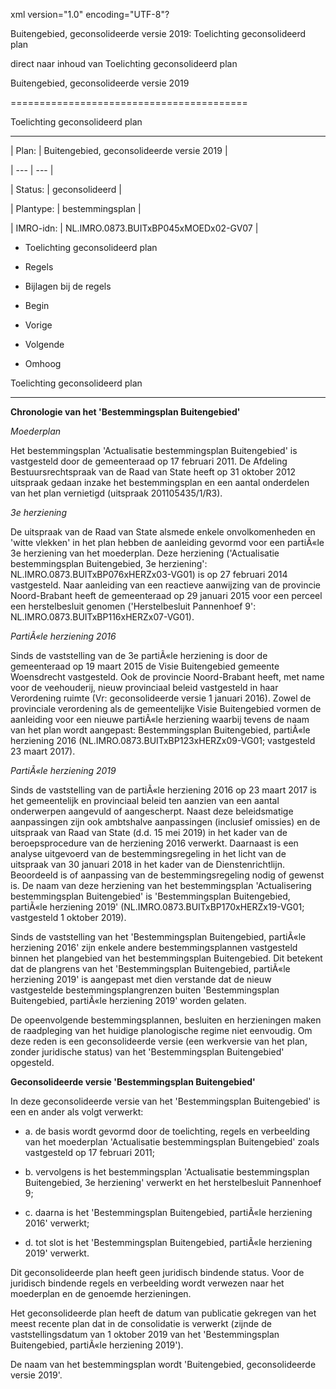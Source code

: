 xml version\="1\.0" encoding\="UTF\-8"?

Buitengebied, geconsolideerde versie 2019: Toelichting geconsolideerd plan

direct naar inhoud van Toelichting geconsolideerd plan

Buitengebied, geconsolideerde versie 2019

=========================================

Toelichting geconsolideerd plan

-------------------------------

| Plan: | Buitengebied, geconsolideerde versie 2019 |

| --- | --- |

| Status: | geconsolideerd |

| Plantype: | bestemmingsplan |

| IMRO\-idn: | NL.IMRO.0873\.BUITxBP045xMOEDx02\-GV07 |

* Toelichting geconsolideerd plan

* Regels

* Bijlagen bij de regels

* Begin

* Vorige

* Volgende

* Omhoog

Toelichting geconsolideerd plan

-------------------------------

**Chronologie van het 'Bestemmingsplan Buitengebied'**

*Moederplan*

Het bestemmingsplan 'Actualisatie bestemmingsplan Buitengebied' is vastgesteld door de gemeenteraad op 17 februari 2011\. De Afdeling Bestuursrechtspraak van de Raad van State heeft op 31 oktober 2012 uitspraak gedaan inzake het bestemmingsplan en een aantal onderdelen van het plan vernietigd (uitspraak 201105435/1/R3\).

*3e herziening*

De uitspraak van de Raad van State alsmede enkele onvolkomenheden en 'witte vlekken' in het plan hebben de aanleiding gevormd voor een partiÃ«le 3e herziening van het moederplan. Deze herziening ('Actualisatie bestemmingsplan Buitengebied, 3e herziening': NL.IMRO.0873\.BUITxBP076xHERZx03\-VG01\) is op 27 februari 2014 vastgesteld. Naar aanleiding van een reactieve aanwijzing van de provincie Noord\-Brabant heeft de gemeenteraad op 29 januari 2015 voor een perceel een herstelbesluit genomen ('Herstelbesluit Pannenhoef 9': NL.IMRO.0873\.BUITxBP116xHERZx07\-VG01\).

*PartiÃ«le herziening 2016*

Sinds de vaststelling van de 3e partiÃ«le herziening is door de gemeenteraad op 19 maart 2015 de Visie Buitengebied gemeente Woensdrecht vastgesteld. Ook de provincie Noord\-Brabant heeft, met name voor de veehouderij, nieuw provinciaal beleid vastgesteld in haar Verordening ruimte (Vr: geconsolideerde versie 1 januari 2016\). Zowel de provinciale verordening als de gemeentelijke Visie Buitengebied vormen de aanleiding voor een nieuwe partiÃ«le herziening waarbij tevens de naam van het plan wordt aangepast: Bestemmingsplan Buitengebied, partiÃ«le herziening 2016 (NL.IMRO.0873\.BUITxBP123xHERZx09\-VG01; vastgesteld 23 maart 2017\).

*PartiÃ«le herziening 2019*

Sinds de vaststelling van de partiÃ«le herziening 2016 op 23 maart 2017 is het gemeentelijk en provinciaal beleid ten aanzien van een aantal onderwerpen aangevuld of aangescherpt. Naast deze beleidsmatige aanpassingen zijn ook ambtshalve aanpassingen (inclusief omissies) en de uitspraak van Raad van State (d.d. 15 mei 2019\) in het kader van de beroepsprocedure van de herziening 2016 verwerkt. Daarnaast is een analyse uitgevoerd van de bestemmingsregeling in het licht van de uitspraak van 30 januari 2018 in het kader van de Dienstenrichtlijn. Beoordeeld is of aanpassing van de bestemmingsregeling nodig of gewenst is. De naam van deze herziening van het bestemmingsplan 'Actualisering bestemmingsplan Buitengebied' is 'Bestemmingsplan Buitengebied, partiÃ«le herziening 2019' (NL.IMRO.0873\.BUITxBP170xHERZx19\-VG01; vastgesteld 1 oktober 2019\).

Sinds de vaststelling van het 'Bestemmingsplan Buitengebied, partiÃ«le herziening 2016' zijn enkele andere bestemmingsplannen vastgesteld binnen het plangebied van het bestemmingsplan Buitengebied. Dit betekent dat de plangrens van het 'Bestemmingsplan Buitengebied, partiÃ«le herziening 2019' is aangepast met dien verstande dat de nieuw vastgestelde bestemmingsplangrenzen buiten 'Bestemmingsplan Buitengebied, partiÃ«le herziening 2019' worden gelaten.

De opeenvolgende bestemmingsplannen, besluiten en herzieningen maken de raadpleging van het huidige planologische regime niet eenvoudig. Om deze reden is een geconsolideerde versie (een werkversie van het plan, zonder juridische status) van het 'Bestemmingsplan Buitengebied' opgesteld.

**Geconsolideerde versie 'Bestemmingsplan Buitengebied'**

In deze geconsolideerde versie van het 'Bestemmingsplan Buitengebied' is een en ander als volgt verwerkt:

* a. de basis wordt gevormd door de toelichting, regels en verbeelding van het moederplan 'Actualisatie bestemmingsplan Buitengebied' zoals vastgesteld op 17 februari 2011;

* b. vervolgens is het bestemmingsplan 'Actualisatie bestemmingsplan Buitengebied, 3e herziening' verwerkt en het herstelbesluit Pannenhoef 9;

* c. daarna is het 'Bestemmingsplan Buitengebied, partiÃ«le herziening 2016' verwerkt;

* d. tot slot is het 'Bestemmingsplan Buitengebied, partiÃ«le herziening 2019' verwerkt.

Dit geconsolideerde plan heeft geen juridisch bindende status. Voor de juridisch bindende regels en verbeelding wordt verwezen naar het moederplan en de genoemde herzieningen.

Het geconsolideerde plan heeft de datum van publicatie gekregen van het meest recente plan dat in de consolidatie is verwerkt (zijnde de vaststellingsdatum van 1 oktober 2019 van het 'Bestemmingsplan Buitengebied, partiÃ«le herziening 2019').

De naam van het bestemmingsplan wordt 'Buitengebied, geconsolideerde versie 2019'.